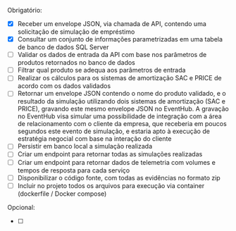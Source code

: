 Obrigatório:

- [x] Receber um envelope JSON, via chamada de API, contendo uma solicitação de simulação de empréstimo
- [x] Consultar um conjunto de informações parametrizadas em uma tabela de banco de dados SQL Server
- [ ] Validar os dados de entrada da API com base nos parâmetros de produtos retornados no banco de dados
- [ ] Filtrar qual produto se adequa aos parâmetros de entrada
- [ ] Realizar os cálculos para os sistemas de amortização SAC e PRICE de acordo com os dados validados
- [ ] Retornar um envelope JSON contendo o nome do produto validado, e o resultado da simulação utilizando dois sistemas de amortização (SAC e PRICE), gravando este mesmo envelope JSON no EventHub. A gravação no EventHub visa simular uma possibilidade de integração com a área de relacionamento com o cliente da empresa, que receberia em poucos segundos este evento de simulação, e estaria apto à execução de estratégia negocial com base na interação do cliente
- [ ] Persistir em banco local a simulação realizada
- [ ] Criar um endpoint para retornar todas as simulações realizadas
- [ ] Criar um endpoint para retornar dados de telemetria com volumes e tempos de resposta para cada serviço
- [ ] Disponibilizar o código fonte, com todas as evidências no formato zip
- [ ] Incluir no projeto todos os arquivos para execução via container (dockerfile / Docker compose)

Opcional:

- [ ]
